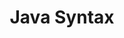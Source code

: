 ---
layout: page
title: Java Syntax
permalink: /java/basics/lessons/javasyntax.html
description: "A look at the basic syntax of Java"
comments: true
signoff: true
redirect_to:
  - https://automationintesting.com/java/basics/lessons/javasyntax.html
---